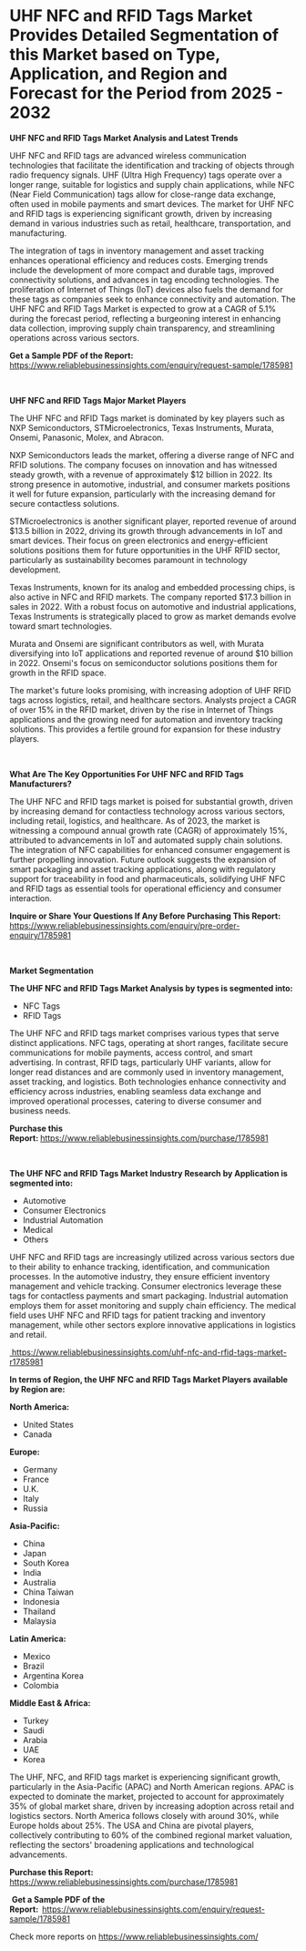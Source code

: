 <p><h1>UHF NFC and RFID Tags Market Provides Detailed Segmentation of this Market based on Type, Application, and Region and Forecast for the Period from 2025 - 2032</h1></p><p><strong>UHF NFC and RFID Tags Market Analysis and Latest Trends</strong></p>
<p><p>UHF NFC and RFID tags are advanced wireless communication technologies that facilitate the identification and tracking of objects through radio frequency signals. UHF (Ultra High Frequency) tags operate over a longer range, suitable for logistics and supply chain applications, while NFC (Near Field Communication) tags allow for close-range data exchange, often used in mobile payments and smart devices. The market for UHF NFC and RFID tags is experiencing significant growth, driven by increasing demand in various industries such as retail, healthcare, transportation, and manufacturing. </p><p>The integration of tags in inventory management and asset tracking enhances operational efficiency and reduces costs. Emerging trends include the development of more compact and durable tags, improved connectivity solutions, and advances in tag encoding technologies. The proliferation of Internet of Things (IoT) devices also fuels the demand for these tags as companies seek to enhance connectivity and automation. The UHF NFC and RFID Tags Market is expected to grow at a CAGR of 5.1% during the forecast period, reflecting a burgeoning interest in enhancing data collection, improving supply chain transparency, and streamlining operations across various sectors.</p></p>
<p><strong>Get a Sample PDF of the Report:&nbsp;</strong> <a href="https://www.reliablebusinessinsights.com/enquiry/request-sample/1785981?utm_campaign=3113&utm_medium=2&utm_source=Github&utm_content=ia&utm_term=25032025&utm_id=uhf-nfc-and-rfid-tags">https://www.reliablebusinessinsights.com/enquiry/request-sample/1785981</a></p>
<p>&nbsp;</p>
<p><strong>UHF NFC and RFID Tags Major Market Players</strong></p>
<p><p>The UHF NFC and RFID Tags market is dominated by key players such as NXP Semiconductors, STMicroelectronics, Texas Instruments, Murata, Onsemi, Panasonic, Molex, and Abracon. </p><p>NXP Semiconductors leads the market, offering a diverse range of NFC and RFID solutions. The company focuses on innovation and has witnessed steady growth, with a revenue of approximately $12 billion in 2022. Its strong presence in automotive, industrial, and consumer markets positions it well for future expansion, particularly with the increasing demand for secure contactless solutions.</p><p>STMicroelectronics is another significant player, reported revenue of around $13.5 billion in 2022, driving its growth through advancements in IoT and smart devices. Their focus on green electronics and energy-efficient solutions positions them for future opportunities in the UHF RFID sector, particularly as sustainability becomes paramount in technology development.</p><p>Texas Instruments, known for its analog and embedded processing chips, is also active in NFC and RFID markets. The company reported $17.3 billion in sales in 2022. With a robust focus on automotive and industrial applications, Texas Instruments is strategically placed to grow as market demands evolve toward smart technologies.</p><p>Murata and Onsemi are significant contributors as well, with Murata diversifying into IoT applications and reported revenue of around $10 billion in 2022. Onsemi's focus on semiconductor solutions positions them for growth in the RFID space.</p><p>The market's future looks promising, with increasing adoption of UHF RFID tags across logistics, retail, and healthcare sectors. Analysts project a CAGR of over 15% in the RFID market, driven by the rise in Internet of Things applications and the growing need for automation and inventory tracking solutions. This provides a fertile ground for expansion for these industry players.</p></p>
<p>&nbsp;</p>
<p><strong>What Are The Key Opportunities For UHF NFC and RFID Tags Manufacturers?</strong></p>
<p><p>The UHF NFC and RFID tags market is poised for substantial growth, driven by increasing demand for contactless technology across various sectors, including retail, logistics, and healthcare. As of 2023, the market is witnessing a compound annual growth rate (CAGR) of approximately 15%, attributed to advancements in IoT and automated supply chain solutions. The integration of NFC capabilities for enhanced consumer engagement is further propelling innovation. Future outlook suggests the expansion of smart packaging and asset tracking applications, along with regulatory support for traceability in food and pharmaceuticals, solidifying UHF NFC and RFID tags as essential tools for operational efficiency and consumer interaction.</p></p>
<p><strong>Inquire or Share Your Questions If Any Before Purchasing This Report:</strong> <a href="https://www.reliablebusinessinsights.com/enquiry/pre-order-enquiry/1785981?utm_campaign=3113&utm_medium=2&utm_source=Github&utm_content=ia&utm_term=25032025&utm_id=uhf-nfc-and-rfid-tags">https://www.reliablebusinessinsights.com/enquiry/pre-order-enquiry/1785981</a></p>
<p>&nbsp;</p>
<p><strong>Market Segmentation</strong></p>
<p><strong>The UHF NFC and RFID Tags Market Analysis by types is segmented into:</strong></p>
<p><ul><li>NFC Tags</li><li>RFID Tags</li></ul></p>
<p><p>The UHF NFC and RFID tags market comprises various types that serve distinct applications. NFC tags, operating at short ranges, facilitate secure communications for mobile payments, access control, and smart advertising. In contrast, RFID tags, particularly UHF variants, allow for longer read distances and are commonly used in inventory management, asset tracking, and logistics. Both technologies enhance connectivity and efficiency across industries, enabling seamless data exchange and improved operational processes, catering to diverse consumer and business needs.</p></p>
<p><strong>Purchase this Report:&nbsp;</strong><a href="https://www.reliablebusinessinsights.com/purchase/1785981?utm_campaign=3113&utm_medium=2&utm_source=Github&utm_content=ia&utm_term=25032025&utm_id=uhf-nfc-and-rfid-tags">https://www.reliablebusinessinsights.com/purchase/1785981</a></p>
<p>&nbsp;</p>
<p><strong>The UHF NFC and RFID Tags Market Industry Research by Application is segmented into:</strong></p>
<p><ul><li>Automotive</li><li>Consumer Electronics</li><li>Industrial Automation</li><li>Medical</li><li>Others</li></ul></p>
<p><p>UHF NFC and RFID tags are increasingly utilized across various sectors due to their ability to enhance tracking, identification, and communication processes. In the automotive industry, they ensure efficient inventory management and vehicle tracking. Consumer electronics leverage these tags for contactless payments and smart packaging. Industrial automation employs them for asset monitoring and supply chain efficiency. The medical field uses UHF NFC and RFID tags for patient tracking and inventory management, while other sectors explore innovative applications in logistics and retail.</p></p>
<p><a href="https://www.reliablebusinessinsights.com/uhf-nfc-and-rfid-tags-market-r1785981?utm_campaign=3113&utm_medium=2&utm_source=Github&utm_content=ia&utm_term=25032025&utm_id=uhf-nfc-and-rfid-tags">&nbsp;https://www.reliablebusinessinsights.com/uhf-nfc-and-rfid-tags-market-r1785981</a></p>
<p><strong>In terms of Region, the UHF NFC and RFID Tags Market Players available by Region are:</strong></p>
<p>
    <p> <strong> North America: </strong>
        <ul>
            <li>United States</li>
            <li>Canada</li>
        </ul>
        </p> 
    <p> <strong> Europe: </strong>
        <ul>
            <li>Germany</li>
            <li>France</li>
            <li>U.K.</li>
            <li>Italy</li>
            <li>Russia</li>
        </ul>
        </p> 
    <p> <strong> Asia-Pacific: </strong>
        <ul>
            <li>China</li>
            <li>Japan</li>
            <li>South Korea</li>
            <li>India</li>
            <li>Australia</li>
            <li>China Taiwan</li>
            <li>Indonesia</li>
            <li>Thailand</li>
            <li>Malaysia</li>
        </ul>
        </p> 
    <p> <strong> Latin America: </strong>
        <ul>
            <li>Mexico</li>
            <li>Brazil</li>
            <li>Argentina Korea</li>
            <li>Colombia</li>
        </ul>
        </p> 
    <p> <strong> Middle East & Africa: </strong>
        <ul>
            <li>Turkey</li>
            <li>Saudi</li>
            <li>Arabia</li>
            <li>UAE</li>
            <li>Korea</li>
        </ul>
    </p>
    </p>
<p><p>The UHF, NFC, and RFID tags market is experiencing significant growth, particularly in the Asia-Pacific (APAC) and North American regions. APAC is expected to dominate the market, projected to account for approximately 35% of global market share, driven by increasing adoption across retail and logistics sectors. North America follows closely with around 30%, while Europe holds about 25%. The USA and China are pivotal players, collectively contributing to 60% of the combined regional market valuation, reflecting the sectors' broadening applications and technological advancements.</p></p>
<p><strong>Purchase this Report: </strong><a href="https://www.reliablebusinessinsights.com/purchase/1785981?utm_campaign=3113&utm_medium=2&utm_source=Github&utm_content=ia&utm_term=25032025&utm_id=uhf-nfc-and-rfid-tags">https://www.reliablebusinessinsights.com/purchase/1785981</a></p>
<p>&nbsp;<strong>Get a Sample PDF of the Report:&nbsp;&nbsp;</strong><a href="https://www.reliablebusinessinsights.com/enquiry/request-sample/1785981?utm_campaign=3113&utm_medium=2&utm_source=Github&utm_content=ia&utm_term=25032025&utm_id=uhf-nfc-and-rfid-tags">https://www.reliablebusinessinsights.com/enquiry/request-sample/1785981</a></p>
<p><strong></strong></p>
<p>Check more reports on <a href="https://www.reliablebusinessinsights.com/?utm_campaign=3113&utm_medium=2&utm_source=Github&utm_content=ia&utm_term=25032025&utm_id=uhf-nfc-and-rfid-tags">https://www.reliablebusinessinsights.com/</a></p>